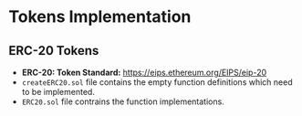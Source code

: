 # Tokens Implementation
## ERC-20 Tokens
- **ERC-20: Token Standard:** https://eips.ethereum.org/EIPS/eip-20
- `createERC20.sol` file contains the empty function definitions which need to be implemented.
- `ERC20.sol` file contrains the function implementations.

